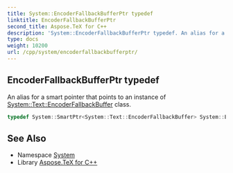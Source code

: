 ```yaml
---
title: System::EncoderFallbackBufferPtr typedef
linktitle: EncoderFallbackBufferPtr
second_title: Aspose.TeX for C++
description: 'System::EncoderFallbackBufferPtr typedef. An alias for a smart pointer that points to an instance of System::Text::EncoderFallbackBuffer class in C++.'
type: docs
weight: 10200
url: /cpp/system/encoderfallbackbufferptr/
---
```

## EncoderFallbackBufferPtr typedef


An alias for a smart pointer that points to an instance of [System::Text::EncoderFallbackBuffer](../../system.text/encoderfallbackbuffer/) class.

```cpp
typedef System::SmartPtr<System::Text::EncoderFallbackBuffer> System::EncoderFallbackBufferPtr
```

## See Also

* Namespace [System](../)
* Library [Aspose.TeX for C++](../../)
